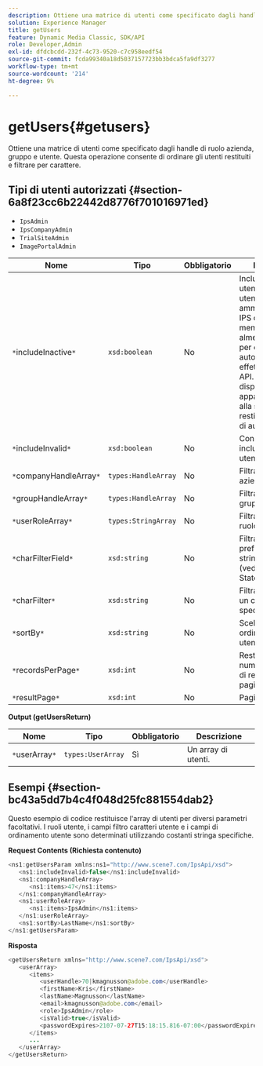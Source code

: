 ```yaml
---
description: Ottiene una matrice di utenti come specificato dagli handle di ruolo azienda, gruppo e utente. Questa operazione consente di ordinare gli utenti restituiti e filtrare per carattere.
solution: Experience Manager
title: getUsers
feature: Dynamic Media Classic, SDK/API
role: Developer,Admin
exl-id: dfdcbcdd-232f-4c73-9520-c7c958eedf54
source-git-commit: fcda99340a18d5037157723bb3bdca5fa9df3277
workflow-type: tm+mt
source-wordcount: '214'
ht-degree: 9%

---
```


# getUsers{#getusers}

Ottiene una matrice di utenti come specificato dagli handle di ruolo azienda, gruppo e utente. Questa operazione consente di ordinare gli utenti restituiti e filtrare per carattere.

## Tipi di utenti autorizzati {#section-6a8f23cc6b22442d8776f701016971ed}

* `IpsAdmin`
* `IpsCompanyAdmin`
* `TrialSiteAdmin`
* `ImagePortalAdmin`


| Nome | Tipo | Obbligatorio | Descrizione |
|---|---|---|---|
| `*`includeInactive`*` | `xsd:boolean` | No | Includi o escludi gli utenti inattivi. Gli utenti amministratori non IPS devono essere membri attivi di almeno una società per essere autorizzati a effettuare chiamate API. Se l&#39;utente non dispone di appartenenze attive alla società, verrà restituito un errore di autorizzazione. |
| `*`includeInvalid`*` | `xsd:boolean` | No | Consente di includere/escludere utenti non validi. |
| `*`companyHandleArray`*` | `types:HandleArray` | No | Filtrare i risultati per azienda. |
| `*`groupHandleArray`*` | `types:HandleArray` | No | Filtrare i risultati per gruppo. |
| `*`userRoleArray`*` | `types:StringArray` | No | Filtrare i risultati per ruolo utente. |
| `*`charFilterField`*` | `xsd:string` | No | Filtra i risultati per prefisso della stringa del campo (vedi [!DNL Trash State).] |
| `*`charFilter`*` | `xsd:string` | No | Filtrare i risultati per un carattere specifico. |
| `*`sortBy`*` | `xsd:string` | No | Scelta dei campi di ordinamento utente. |
| `*`recordsPerPage`*` | `xsd:int` | No | Restituisce il numero specificato di record per pagina. |
| `*`resultPage`*` | `xsd:int` | No | Pagina dei risultati. |

**Output (getUsersReturn)**

| Nome | Tipo | Obbligatorio | Descrizione |
|---|---|---|---|
| `*`userArray`*` | `types:UserArray` | Sì | Un array di utenti. |

## Esempi {#section-bc43a5dd7b4c4f048d25fc881554dab2}

Questo esempio di codice restituisce l&#39;array di utenti per diversi parametri facoltativi. I ruoli utente, i campi filtro caratteri utente e i campi di ordinamento utente sono determinati utilizzando costanti stringa specifiche.

**Request Contents (Richiesta contenuto)**

```java
<ns1:getUsersParam xmlns:ns1="http://www.scene7.com/IpsApi/xsd">
   <ns1:includeInvalid>false</ns1:includeInvalid>
   <ns1:companyHandleArray>
      <ns1:items>47</ns1:items>
   </ns1:companyHandleArray>
   <ns1:userRoleArray>
      <ns1:items>IpsAdmin</ns1:items>
   </ns1:userRoleArray>
   <ns1:sortBy>LastName</ns1:sortBy>
</ns1:getUsersParam>
```

**Risposta**

```java
<getUsersReturn xmlns="http://www.scene7.com/IpsApi/xsd">
   <userArray>
      <items>
         <userHandle>70|kmagnusson@adobe.com</userHandle>
         <firstName>Kris</firstName>
         <lastName>Magnusson</lastName>
         <email>kmagnusson@adobe.com</email>
         <role>IpsAdmin</role>
         <isValid>true</isValid>
         <passwordExpires>2107-07-27T15:18:15.816-07:00</passwordExpires>
      </items>
      ...
   </userArray>
</getUsersReturn>
```
